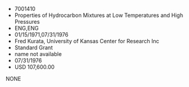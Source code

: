 * 7001410
* Properties of Hydrocarbon Mixtures at Low Temperatures and  High Pressures
* ENG,ENG
* 01/15/1971,07/31/1976
* Fred Kurata, University of Kansas Center for Research Inc
* Standard Grant
*   name not available
* 07/31/1976
* USD 107,600.00

NONE